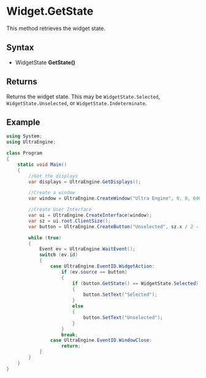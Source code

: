 # Widget.GetState

This method retrieves the widget state.

## Syntax

- WidgetState **GetState()**

## Returns

Returns the widget state. This may be `WidgetState.Selected`, `WidgetState.Unselected`, or `WidgetState.Indeterminate`.

## Example

```csharp
using System;
using UltraEngine;

class Program
{
    static void Main()
    {
        //Get the displays
        var displays = UltraEngine.GetDisplays();

        //Create a window
        var window = UltraEngine.CreateWindow("Ultra Engine", 0, 0, 640, 480, displays[0]);

        //Create User Interface
        var ui = UltraEngine.CreateInterface(window);
        var sz = ui.root.ClientSize();
        var button = UltraEngine.CreateButton("Unselected", sz.x / 2 - 40, sz.y / 2 - 15, 120, 30, ui.root, ButtonType.CheckBox);

        while (true)
        {
            Event ev = UltraEngine.WaitEvent();
            switch (ev.id)
            {
                case UltraEngine.EventID.WidgetAction:
                    if (ev.source == button)
                    {
                        if (button.GetState() == WidgetState.Selected)
                        {
                            button.SetText("Selected");
                        }
                        else
                        {
                            button.SetText("Unselected");
                        }
                    }
                    break;
                case UltraEngine.EventID.WindowClose:
                    return;
            }
        }
    }
}
```